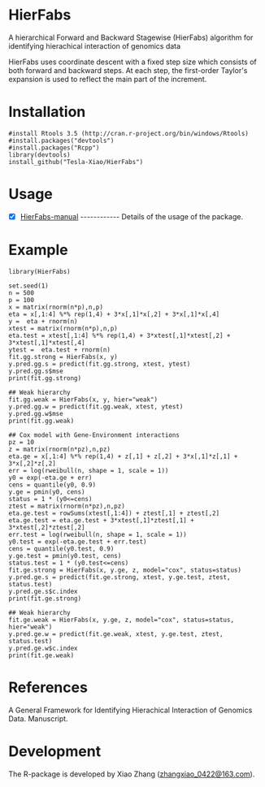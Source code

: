 # HierFabs
  A hierarchical Forward and Backward Stagewise (HierFabs) algorithm for identifying hierachical interaction of genomics data
 
  HierFabs uses coordinate descent with a fixed step size which consists of both forward and backward steps. At each step, the first-order Taylor's expansion is used to reflect the main part of the increment. 

# Installation

    #install Rtools 3.5 (http://cran.r-project.org/bin/windows/Rtools)
    #install.packages("devtools")
    #install.packages("Rcpp")
    library(devtools)
    install_github("Tesla-Xiao/HierFabs")

# Usage

   - [x] [HierFabs-manual](https://github.com/Tesla-Xiao/HierFabs/blob/master/inst/HierFabs-manual.pdf) ------------ Details of the usage of the package.
   
# Example

    library(HierFabs)

    set.seed(1)
    n = 500
    p = 100
    x = matrix(rnorm(n*p),n,p)
    eta = x[,1:4] %*% rep(1,4) + 3*x[,1]*x[,2] + 3*x[,1]*x[,4]
    y =  eta + rnorm(n)
    xtest = matrix(rnorm(n*p),n,p)
    eta.test = xtest[,1:4] %*% rep(1,4) + 3*xtest[,1]*xtest[,2] + 3*xtest[,1]*xtest[,4]
    ytest =  eta.test + rnorm(n)
    fit.gg.strong = HierFabs(x, y)
    y.pred.gg.s = predict(fit.gg.strong, xtest, ytest)
    y.pred.gg.s$mse
    print(fit.gg.strong)

    ## Weak hierarchy
    fit.gg.weak = HierFabs(x, y, hier="weak")
    y.pred.gg.w = predict(fit.gg.weak, xtest, ytest)
    y.pred.gg.w$mse
    print(fit.gg.weak)

    ## Cox model with Gene-Environment interactions
    pz = 10
    z = matrix(rnorm(n*pz),n,pz)
    eta.ge = x[,1:4] %*% rep(1,4) + z[,1] + z[,2] + 3*x[,1]*z[,1] + 3*x[,2]*z[,2]
    err = log(rweibull(n, shape = 1, scale = 1))
    y0 = exp(-eta.ge + err)
    cens = quantile(y0, 0.9)
    y.ge = pmin(y0, cens)
    status = 1 * (y0<=cens)
    ztest = matrix(rnorm(n*pz),n,pz)
    eta.ge.test = rowSums(xtest[,1:4]) + ztest[,1] + ztest[,2] 
    eta.ge.test = eta.ge.test + 3*xtest[,1]*ztest[,1] + 3*xtest[,2]*ztest[,2]
    err.test = log(rweibull(n, shape = 1, scale = 1))
    y0.test = exp(-eta.ge.test + err.test)
    cens = quantile(y0.test, 0.9)
    y.ge.test = pmin(y0.test, cens)
    status.test = 1 * (y0.test<=cens)
    fit.ge.strong = HierFabs(x, y.ge, z, model="cox", status=status)
    y.pred.ge.s = predict(fit.ge.strong, xtest, y.ge.test, ztest, status.test)
    y.pred.ge.s$c.index
    print(fit.ge.strong)

    ## Weak hierarchy
    fit.ge.weak = HierFabs(x, y.ge, z, model="cox", status=status, hier="weak")
    y.pred.ge.w = predict(fit.ge.weak, xtest, y.ge.test, ztest, status.test)
    y.pred.ge.w$c.index
    print(fit.ge.weak)
    
# References

A General Framework for Identifying Hierachical Interaction of Genomics Data. Manuscript.

# Development
The R-package is developed by Xiao Zhang (zhangxiao_0422@163.com).
